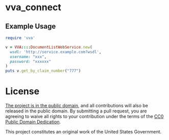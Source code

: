 vva_connect
===

Example Usage
-------------

```ruby
require 'vva'

v = VVA::::DocumentListWebService.new(
  wsdl: 'http://service.example.com?wsdl',
  username: "xxx",
  password: "xxxxxx"
)
puts v.get_by_claim_number("777")
```

License
=======

[The project is in the public domain](LICENSE.md), and all contributions will also be released in the public domain. By submitting a pull request, you are agreeing to waive all rights to your contribution under the terms of the [CC0 Public Domain Dedication](http://creativecommons.org/publicdomain/zero/1.0/).

This project constitutes an original work of the United States Government.
